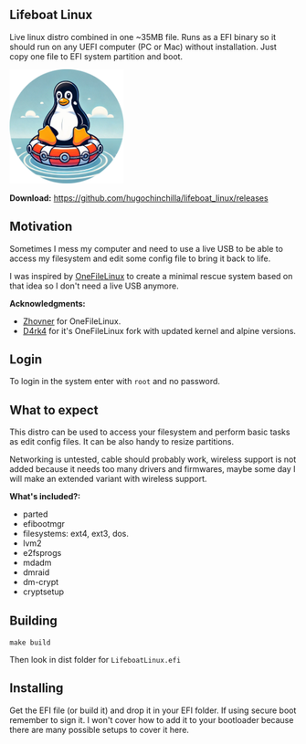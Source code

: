 ## Lifeboat Linux

Live linux distro combined in one ~35MB file. Runs as a EFI binary so it should run on any UEFI computer (PC or Mac) without installation. Just copy one file to EFI system partition and boot.

<img width="200px" alt="Lifeboat Linux" src="lifeboat.png" />

**Download:** https://github.com/hugochinchilla/lifeboat_linux/releases


## Motivation

Sometimes I mess my computer and need to use a live USB to be able to access my filesystem and edit some config file to bring it back to life.

I was inspired by [OneFileLinux](https://github.com/zhovner/OneFileLinux) to create a minimal rescue system based on that idea so I don't need a live USB anymore. 


**Acknowledgments:**

- [Zhovner](https://github.com/zhovner/OneFileLinux) for OneFileLinux. 
- [D4rk4](https://github.com/D4rk4/OneRecovery) for it's OneFileLinux fork with updated kernel and alpine versions.


## Login

To login in the system enter with `root` and no password.

## What to expect

This distro can be used to access your filesystem and perform basic tasks as edit config files. It can be also handy to resize partitions.

Networking is untested, cable should probably work, wireless support is not added because it needs too many drivers and firmwares, maybe some day I will make an extended variant with wireless support.

**What's included?:**

- parted
- efibootmgr
- filesystems: ext4, ext3, dos.
- lvm2
- e2fsprogs
- mdadm
- dmraid
- dm-crypt
- cryptsetup


## Building

```
make build
```

Then look in dist folder for `LifeboatLinux.efi`


## Installing

Get the EFI file (or build it) and drop it in your EFI folder. If using secure boot remember to sign it. I won't cover how to add it to your bootloader because there are many possible setups to cover it here.
